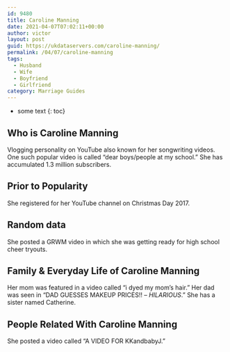 ```yaml
---
id: 9480
title: Caroline Manning
date: 2021-04-07T07:02:11+00:00
author: victor
layout: post
guid: https://ukdataservers.com/caroline-manning/
permalink: /04/07/caroline-manning
tags:
  - Husband
  - Wife
  - Boyfriend
  - Girlfriend
category: Marriage Guides
---
```


* some text
{: toc}


## Who is Caroline Manning



Vlogging personality on YouTube also known for her songwriting videos. One such popular video is called &#8220;dear boys/people at my school.&#8221; She has accumulated 1.3 million subscribers. 

                
                
                
## Prior to Popularity



She registered for her YouTube channel on Christmas Day 2017. 

                
                
                
## Random data



She posted a GRWM video in which she was getting ready for high school cheer tryouts. 

                
                
                
## Family & Everyday Life of Caroline Manning



Her mom was featured in a video called &#8220;i dyed my mom&#8217;s hair.&#8221; Her dad was seen in &#8220;DAD GUESSES MAKEUP PRICES!! &#8211; *HILARIOUS*.&#8221; She has a sister named Catherine.

                
                
                
## People Related With Caroline Manning



She posted a video called &#8220;A VIDEO FOR KKandbabyJ.&#8221;

                
              
            
          
          
          